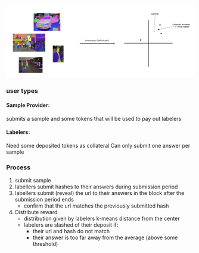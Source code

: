 ![Diagram of the process](img1.png)


### user types

#### Sample Provider:
submits a sample and some tokens that will be used to pay out labelers

#### Labelers:
Need some deposited tokens as collateral
Can only submit one answer per sample




### Process

1. submit sample
2. labellers submit hashes to their answers during submission period
3. labellers submit (reveal) the url to their answers in the block after the submission period ends
    - confirm that the url matches the previously submitted hash
4. Distribute reward
    - distribution given by labelers k-means distance from the center
    - labelers are slashed of their deposit if:
        - their url and hash do not match
        - their answer is too far away from the average (above some threshold)
